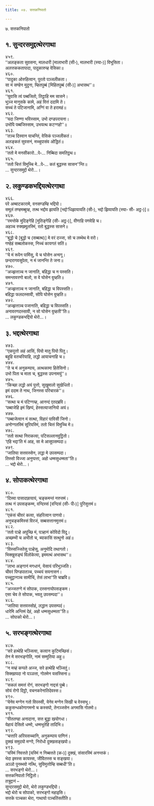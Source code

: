 ```yaml
---
title: ०७. सत्तकनिपातो

---
```

७. सत्तकनिपातो  


## १. सुन्दरसमुद्दत्थेरगाथा

४५९.  
‘‘अलङ्कता सुवसना, मालधारी [मालाभारी (सी॰), मालभारी (स्या॰)] विभूसिता।  
अलत्तककतापादा, पादुकारुय्ह वेसिका॥  
४६०.  
‘‘पादुका ओरुहित्वान, पुरतो पञ्जलीकता।  
सा मं सण्हेन मुदुना, म्हितपुब्बं [मिहितपुब्बं (सी॰)] अभासथ’’॥  
४६१.  
‘‘युवासि त्वं पब्बजितो, तिट्ठाहि मम सासने।  
भुञ्ज मानुसके कामे, अहं वित्तं ददामि ते।  
सच्चं ते पटिजानामि, अग्गिं वा ते हरामहं॥  
४६२.  
‘‘यदा जिण्णा भविस्साम, उभो दण्डपरायना।  
उभोपि पब्बजिस्साम, उभयत्थ कटग्गहो’’॥  
४६३.  
‘‘तञ्च दिस्वान याचन्तिं, वेसिकं पञ्जलीकतं।  
अलङ्कतं सुवसनं, मच्चुपासंव ओड्डितं॥  
४६४.  
‘‘ततो मे मनसीकारो…पे॰… निब्बिदा समतिट्ठथ॥  
४६५.  
‘‘ततो चित्तं विमुच्चि मे…पे॰… कतं बुद्धस्स सासन’’न्ति॥  
… सुन्दरसमुद्दो थेरो…।  


## २. लकुण्डकभद्दियत्थेरगाथा

४६६.  
परे अम्बाटकारामे, वनसण्डम्हि भद्दियो।  
समूलं तण्हमब्बुय्ह, तत्थ भद्दोव झायति [भद्दो’धिझायायति (सी॰), भद्दो झियायति (स्या॰ सी॰ अट्ठ॰)]॥  
४६७.  
‘‘रमन्तेके मुदिङ्गेहि [मुतिङ्गेहि (सी॰ अट्ठ॰)], वीणाहि पणवेहि च।  
अहञ्च रुक्खमूलस्मिं, रतो बुद्धस्स सासने॥  
४६८.  
‘‘बुद्धो चे [बुद्धो च (सब्बत्थ)] मे वरं दज्जा, सो च लब्भेथ मे वरो।  
गण्हेहं सब्बलोकस्स, निच्चं कायगतं सतिं॥  
४६९.  
‘‘ये मं रूपेन पामिंसु, ये च घोसेन अन्वगू।  
छन्दरागवसूपेता, न मं जानन्ति ते जना॥  
४७०.  
‘‘अज्झत्तञ्च न जानाति, बहिद्धा च न पस्सति।  
समन्तावरणो बालो, स वे घोसेन वुय्हति॥  
४७१.  
‘‘अज्झत्तञ्च न जानाति, बहिद्धा च विपस्सति।  
बहिद्धा फलदस्सावी, सोपि घोसेन वुय्हति॥  
४७२.  
‘‘अज्झत्तञ्च पजानाति, बहिद्धा च विपस्सति।  
अनावरणदस्सावी, न सो घोसेन वुय्हती’’ति॥  
… लकुण्डकभद्दियो थेरो…।  


## ३. भद्दत्थेरगाथा

४७३.  
‘‘एकपुत्तो अहं आसिं, पियो मातु पियो पितु।  
बहूहि वतचरियाहि, लद्धो आयाचनाहि च॥  
४७४.  
‘‘ते च मं अनुकम्पाय, अत्थकामा हितेसिनो।  
उभो पिता च माता च, बुद्धस्स उपनामयुं’’॥  
४७५.  
‘‘किच्छा लद्धो अयं पुत्तो, सुखुमालो सुखेधितो।  
इमं ददाम ते नाथ, जिनस्स परिचारकं’’॥  
४७६.  
‘‘सत्था च मं पटिग्गय्ह, आनन्दं एतदब्रवि।  
‘पब्बाजेहि इमं खिप्पं, हेस्सत्याजानियो अयं॥  
४७७.  
‘‘पब्बाजेत्वान मं सत्था, विहारं पाविसी जिनो।  
अनोग्गतस्मिं सूरियस्मिं, ततो चित्तं विमुच्चि मे॥  
४७८.  
‘‘ततो सत्था निराकत्वा, पटिसल्लानवुट्ठितो।  
‘एहि भद्दा’ति मं आह, सा मे आसूपसम्पदा॥  
४७९.  
‘‘जातिया सत्तवस्सेन, लद्धा मे उपसम्पदा।  
तिस्सो विज्जा अनुप्पत्ता, अहो धम्मसुधम्मता’’ति॥  
… भद्दो थेरो…।  


## ४. सोपाकत्थेरगाथा

४८०.  
‘‘दिस्वा पासादछायायं, चङ्कमन्तं नरुत्तमं।  
तत्थ नं उपसङ्कम्म, वन्दिस्सं [वन्दिसं (सी॰ पी॰)] पुरिसुत्तमं॥  
४८१.  
‘‘एकंसं चीवरं कत्वा, संहरित्वान पाणयो।  
अनुचङ्कमिस्सं विरजं, सब्बसत्तानमुत्तमं॥  
४८२.  
‘‘ततो पञ्हे अपुच्छि मं, पञ्हानं कोविदो विदू।  
अच्छम्भी च अभीतो च, ब्याकासिं सत्थुनो अहं॥  
४८३.  
‘‘विस्सज्जितेसु पञ्हेसु, अनुमोदि तथागतो।  
भिक्खुसङ्घं विलोकेत्वा, इममत्थं अभासथ’’॥  
४८४.  
‘‘लाभा अङ्गानं मगधानं, येसायं परिभुञ्जति।  
चीवरं पिण्डपातञ्च, पच्चयं सयनासनं।  
पच्चुट्ठानञ्च सामीचिं, तेसं लाभा’’ति चाब्रवि॥  
४८५.  
‘‘अज्जतग्गे मं सोपाक, दस्सनायोपसङ्कम।  
एसा चेव ते सोपाक, भवतु उपसम्पदा’’॥  
४८६.  
‘‘जातिया सत्तवस्सोहं, लद्धान उपसम्पदं।  
धारेमि अन्तिमं देहं, अहो धम्मसुधम्मता’’ति॥  
… सोपाको थेरो…।  


## ५. सरभङ्गत्थेरगाथा

४८७.  
‘‘सरे हत्थेहि भञ्जित्वा, कत्वान कुटिमच्छिसं।  
तेन मे सरभङ्गोति, नामं सम्मुतिया अहु॥  
४८८.  
‘‘न मय्हं कप्पते अज्ज, सरे हत्थेहि भञ्जितुं।  
सिक्खापदा नो पञ्ञत्ता, गोतमेन यसस्सिना॥  
४८९.  
‘‘सकलं समत्तं रोगं, सरभङ्गो नाद्दसं पुब्बे।  
सोयं रोगो दिट्ठो, वचनकरेनातिदेवस्स॥  
४९०.  
‘‘येनेव मग्गेन गतो विपस्सी, येनेव मग्गेन सिखी च वेस्सभू।  
ककुसन्धकोणागमनो च कस्सपो, तेनञ्जसेन अगमासि गोतमो॥  
४९१.  
‘‘वीततण्हा अनादाना, सत्त बुद्धा खयोगधा।  
येहायं देसितो धम्मो, धम्मभूतेहि तादिभि॥  
४९२.  
‘‘चत्तारि अरियसच्चानि, अनुकम्पाय पाणिनं।  
दुक्खं समुदयो मग्गो, निरोधो दुक्खसङ्खयो॥  
४९३.  
‘‘यस्मिं निवत्तते [यस्मिं न निब्बत्तते (क॰)] दुक्खं, संसारस्मिं अनन्तकं।  
भेदा इमस्स कायस्स, जीवितस्स च सङ्खया।  
अञ्ञो पुनब्भवो नत्थि, सुविमुत्तोम्हि सब्बधी’’ति॥  
… सरभङ्गो थेरो…।  
सत्तकनिपातो निट्ठितो।  
तत्रुद्दानं –  
सुन्दरसमुद्दो थेरो, थेरो लकुण्डभद्दियो।  
भद्दो थेरो च सोपाको, सरभङ्गो महाइसि।  
सत्तके पञ्चका थेरा, गाथायो पञ्चतिंसतीति॥  